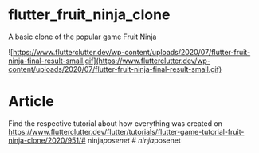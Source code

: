 # flutter_fruit_ninja_clone

A basic clone of the popular game Fruit Ninja

![https://www.flutterclutter.dev/wp-content/uploads/2020/07/flutter-fruit-ninja-final-result-small.gif](https://www.flutterclutter.dev/wp-content/uploads/2020/07/flutter-fruit-ninja-final-result-small.gif)

# Article

Find the respective tutorial about how everything was created on https://www.flutterclutter.dev/flutter/tutorials/flutter-game-tutorial-fruit-ninja-clone/2020/951/#   n i n j a _ p o s e n e t  
 #   n i n j a _ p o s e n e t  
 